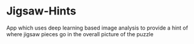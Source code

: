 # Jigsaw-Hints
App which uses deep learning based image analysis to provide a hint of where jigsaw pieces go in the overall picture of the puzzle

